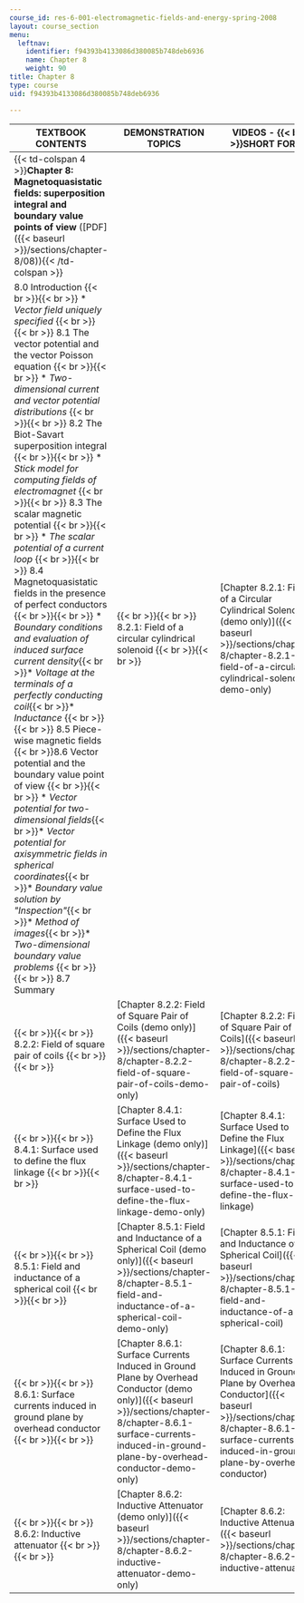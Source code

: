```yaml
---
course_id: res-6-001-electromagnetic-fields-and-energy-spring-2008
layout: course_section
menu:
  leftnav:
    identifier: f94393b4133086d380085b748deb6936
    name: Chapter 8
    weight: 90
title: Chapter 8
type: course
uid: f94393b4133086d380085b748deb6936

---
```


| TEXTBOOK CONTENTS | DEMONSTRATION TOPICS | VIDEOS -  {{< br >}}SHORT FORM | VIDEOS -  {{< br >}}LONG FORM |
| --- | --- | --- | --- |
| {{< td-colspan 4 >}}**Chapter 8: Magnetoquasistatic fields: superposition integral and boundary value points of view** ([PDF]({{< baseurl >}}/sections/chapter-8/08)){{< /td-colspan >}} ||||
| 8.0 Introduction {{< br >}}{{< br >}} *   _Vector field uniquely specified_ {{< br >}}{{< br >}} 8.1 The vector potential and the vector Poisson equation {{< br >}}{{< br >}} *   _Two-dimensional current and vector potential distributions_ {{< br >}}{{< br >}} 8.2 The Biot-Savart superposition integral {{< br >}}{{< br >}} *   _Stick model for computing fields of electromagnet_ {{< br >}}{{< br >}} 8.3 The scalar magnetic potential {{< br >}}{{< br >}} *   _The scalar potential of a current loop_ {{< br >}}{{< br >}} 8.4 Magnetoquasistatic fields in the presence of perfect conductors {{< br >}}{{< br >}} *   _Boundary conditions and evaluation of induced surface current density_{{< br >}}*   _Voltage at the terminals of a perfectly conducting coil_{{< br >}}*   _Inductance_ {{< br >}}{{< br >}} 8.5 Piece-wise magnetic fields  {{< br >}}8.6 Vector potential and the boundary value point of view {{< br >}}{{< br >}} *   _Vector potential for two-dimensional fields_{{< br >}}*   _Vector potential for axisymmetric fields in spherical coordinates_{{< br >}}*   _Boundary value solution by "Inspection"_{{< br >}}*   _Method of images_{{< br >}}*   _Two-dimensional boundary value problems_ {{< br >}}{{< br >}} 8.7 Summary |  {{< br >}}{{< br >}} 8.2.1: Field of a circular cylindrical solenoid {{< br >}}{{< br >}}  | [Chapter 8.2.1: Field of a Circular Cylindrical Solenoid (demo only)]({{< baseurl >}}/sections/chapter-8/chapter-8.2.1-field-of-a-circular-cylindrical-solenoid-demo-only) | [Chapter 8.2.1: Field of a Circular Cylindrical Solenoid]({{< baseurl >}}/sections/chapter-8/chapter-8.2.1-field-of-a-circular-cylindrical-solenoid) |
|  {{< br >}}{{< br >}} 8.2.2: Field of square pair of coils {{< br >}}{{< br >}}  | [Chapter 8.2.2: Field of Square Pair of Coils (demo only)]({{< baseurl >}}/sections/chapter-8/chapter-8.2.2-field-of-square-pair-of-coils-demo-only) | [Chapter 8.2.2: Field of Square Pair of Coils]({{< baseurl >}}/sections/chapter-8/chapter-8.2.2-field-of-square-pair-of-coils) |
|  {{< br >}}{{< br >}} 8.4.1: Surface used to define the flux linkage {{< br >}}{{< br >}}  | [Chapter 8.4.1: Surface Used to Define the Flux Linkage (demo only)]({{< baseurl >}}/sections/chapter-8/chapter-8.4.1-surface-used-to-define-the-flux-linkage-demo-only) | [Chapter 8.4.1: Surface Used to Define the Flux Linkage]({{< baseurl >}}/sections/chapter-8/chapter-8.4.1-surface-used-to-define-the-flux-linkage) |
|  {{< br >}}{{< br >}} 8.5.1: Field and inductance of a spherical coil {{< br >}}{{< br >}}  | [Chapter 8.5.1: Field and Inductance of a Spherical Coil (demo only)]({{< baseurl >}}/sections/chapter-8/chapter-8.5.1-field-and-inductance-of-a-spherical-coil-demo-only) | [Chapter 8.5.1: Field and Inductance of a Spherical Coil]({{< baseurl >}}/sections/chapter-8/chapter-8.5.1-field-and-inductance-of-a-spherical-coil) |
|  {{< br >}}{{< br >}} 8.6.1: Surface currents induced in ground plane by overhead conductor {{< br >}}{{< br >}}  | [Chapter 8.6.1: Surface Currents Induced in Ground Plane by Overhead Conductor (demo only)]({{< baseurl >}}/sections/chapter-8/chapter-8.6.1-surface-currents-induced-in-ground-plane-by-overhead-conductor-demo-only) | [Chapter 8.6.1: Surface Currents Induced in Ground Plane by Overhead Conductor]({{< baseurl >}}/sections/chapter-8/chapter-8.6.1-surface-currents-induced-in-ground-plane-by-overhead-conductor) |
|  {{< br >}}{{< br >}} 8.6.2: Inductive attenuator {{< br >}}{{< br >}}  | [Chapter 8.6.2: Inductive Attenuator (demo only)]({{< baseurl >}}/sections/chapter-8/chapter-8.6.2-inductive-attenuator-demo-only) | [Chapter 8.6.2: Inductive Attenuator]({{< baseurl >}}/sections/chapter-8/chapter-8.6.2-inductive-attenuator)